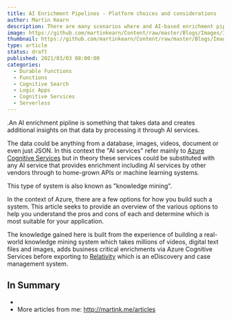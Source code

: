 ```yaml
---
title: AI Enrichment Pipelines - Platform choices and considerations
author: Martin Kearn
description: There are many scenarios where and AI-based enrichment pipline is applicable; anywhere when you need to enrich data with insight from AI services. Azure offers three main ways to do this, Logic Apps, Cognitive Search and Durable Functions. This articles compares and contrasts these platforms to help you decide which one suits your requirements
image: https://github.com/martinkearn/Content/raw/master/Blogs/Images/IntTestingLogicApps.jpg
thumbnail: https://github.com/martinkearn/Content/raw/master/Blogs/Images/IntTestingLogicApps.jpg
type: article
status: draft
published: 2021/03/03 08:00:00
categories: 
  - Durable Functions
  - Functions
  - Cognitive Search
  - Logic Apps
  - Cognitive Services
  - Serverless
---
```


.An AI enrichment pipline is something that takes data and creates additional insights on that data by processing it through AI services. 

The data could be anything from a database, images, videos, document or even just JSON. In this context the "AI services" refer mainly to [Azure Cognitive Services](https://docs.microsoft.com/en-us/azure/cognitive-services/) but in theory these services could be substituted with any AI service that provides enrichment including AI services by other vendors through to home-grown APIs or machine learning systems. 

This type of system is also known as "knowledge mining".

In the context of Azure, there are a few options for how you build such a system. This article seeks to provide an overview of the various options to help you understand the pros and cons of each and determine which is most suitable for your application.

The knowledge gained here is built from the experience of building a real-world knowledge mining system which takes millions of videos, digital text files and images, adds business critical enrichments via Azure Cognitive Services before exporting to [Relativity](https://www.relativity.com/) which is an eDiscovery and case management system.

## In Summary

- 
- More articles from me: http://martink.me/articles

